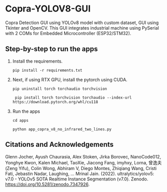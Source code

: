 # Copra-YOLOV8-GUI

Copra Detection GUI using YOLOv8 model with custom dataset, GUI using Tkinter and OpenCV. This GUI integrates industrial machine using PySerial with 2 COMs for Embedded Microcontroller (ESP32/STM32).

## Step-by-step to run the apps

1. Install the requirements.

    ``` pip install -r requirements.txt ```

2. Next, if using RTX GPU, install the pytorch using CUDA.

    ``` pip uninstall torch torchaudio torchvision ```

    ``` pip install torch torchvision torchaudio --index-url https://download.pytorch.org/whl/cu118```

3. Run the apps

    ``` cd apps ```

    ``` python app_copra_v8_no_infrared_two_lines.py ```

## Citations and Acknowledgements

Glenn Jocher, Ayush Chaurasia, Alex Stoken, Jirka Borovec, NanoCode012, Yonghye Kwon, Kalen Michael, TaoXie, Jiacong Fang, imyhxy, Lorna, 曾逸夫(Zeng Yifu), Colin Wong, Abhiram V, Diego Montes, Zhiqiang Wang, Cristi Fati, Jebastin Nadar, Laughing, … Mrinal Jain. (2022). ultralytics/yolov5: v7.0 - YOLOv5 SOTA Realtime Instance Segmentation (v7.0). Zenodo. https://doi.org/10.5281/zenodo.7347926.